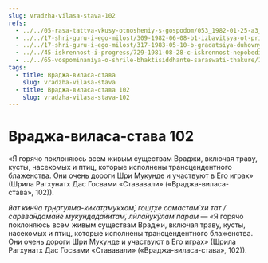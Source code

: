 ```yaml
---
slug: vradzha-vilasa-stava-102
refs:
  - ../../05-rasa-tattva-vkusy-otnosheniy-s-gospodom/053_1982-01-25-a3_sridharmj_shanta-rasa_vo_vrindavane-mp3.md
  - ../../17-shri-guru-i-ego-milost/309-1982-06-08-b1-izbavitsya-ot-privyazannosti-k-forme-i-obresti-obshirnoe-videnie-guru-tattvy.md
  - ../../17-shri-guru-i-ego-milost/317-1983-05-10-b-gradatsiya-duhovnyh-uchitelej.md
  - ../../45-iskrennost-i-progress/729-1981-08-28-c-iskrennost-nepobedima.md
  - ../../65-vospominaniya-o-shrile-bhaktisiddhante-saraswati-thakure/1013-1981-08-12-d2-shrila-sarasvati-thakur-o-brahmanah-i-vajshnavah.md
tags:
  - title: Враджа-виласа-става
    slug: vradzha-vilasa-stava
  - title: Враджа-виласа-става 102
    slug: vradzha-vilasa-stava-102
---
```


# Враджа-виласа-става 102

«Я горячо поклоняюсь всем живым существам Враджи, включая траву, кусты, насекомых и птиц, которые исполнены трансцендентного блаженства. Они очень дороги Шри Мукунде и участвуют в Его играх» (Шрила Рагхунатх Дас Госвами «Стававали» («Враджа-виласа-става», 102)).

*йат кин̃ча тр̣н̣агулма-кикат̣амукхам̇, гош̣т̣хе самастам̇ хи тат / сарвва̄ндамайе мукундадайитам̇, лӣла̄нукӯлам̇ парам* — «Я горячо поклоняюсь всем живым существам Враджи, включая траву, кусты, насекомых и птиц, которые исполнены трансцендентного блаженства. Они очень дороги Шри Мукунде и участвуют в Его играх» (Шрила Рагхунатх Дас Госвами «Стававали» («Враджа-виласа-става», 102)).

